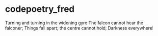 # codepoetry_fred

Turning and turning in the widening gyre
The falcon cannot hear the falconer;
Things fall apart; the centre cannot hold;
Darkness everywhere!
